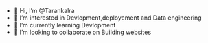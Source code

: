 - 👋 Hi, I’m @Tarankalra
- 👀 I’m interested in  Devlopment,deployement and Data engineering
- 🌱 I’m currently learning  Devlopment 
- 💞️ I’m looking to collaborate on Building websites


<!---
Tarankalra1211/Tarankalra1211 is a ✨ special ✨ repository because its `README.md` (this file) appears on your GitHub profile.
You can click the Preview link to take a look at your changes.
--->
